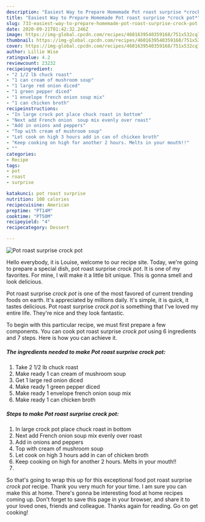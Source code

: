 ```yaml
---
description: "Easiest Way to Prepare Homemade Pot roast surprise *crock pot*"
title: "Easiest Way to Prepare Homemade Pot roast surprise *crock pot*"
slug: 733-easiest-way-to-prepare-homemade-pot-roast-surprise-crock-pot
date: 2020-09-21T01:42:32.246Z
image: https://img-global.cpcdn.com/recipes/4601639540359168/751x532cq70/pot-roast-surprise-crock-pot-recipe-main-photo.jpg
thumbnail: https://img-global.cpcdn.com/recipes/4601639540359168/751x532cq70/pot-roast-surprise-crock-pot-recipe-main-photo.jpg
cover: https://img-global.cpcdn.com/recipes/4601639540359168/751x532cq70/pot-roast-surprise-crock-pot-recipe-main-photo.jpg
author: Lillie Wise
ratingvalue: 4.2
reviewcount: 23232
recipeingredient:
- "2 1/2 lb chuck roast"
- "1 can cream of mushroom soup"
- "1 large red onion diced"
- "1 green pepper diced"
- "1 envelope french onion soup mix"
- "1 can chicken broth"
recipeinstructions:
- "In large crock pot place chuck roast in bottom"
- "Next add French onion  soup mix evenly over roast"
- "Add in onions and peppers"
- "Top with cream of mushroom soup"
- "Let cook on high 3 hours add in can of chicken broth"
- "Keep cooking on high for another 2 hours. Melts in your mouth!!"
- ""
categories:
- Recipe
tags:
- pot
- roast
- surprise

katakunci: pot roast surprise 
nutrition: 108 calories
recipecuisine: American
preptime: "PT14M"
cooktime: "PT50M"
recipeyield: "4"
recipecategory: Dessert

---
```



![Pot roast surprise *crock pot*](https://img-global.cpcdn.com/recipes/4601639540359168/751x532cq70/pot-roast-surprise-crock-pot-recipe-main-photo.jpg)

Hello everybody, it is Louise, welcome to our recipe site. Today, we're going to prepare a special dish, pot roast surprise *crock pot*. It is one of my favorites. For mine, I will make it a little bit unique. This is gonna smell and look delicious.

Pot roast surprise *crock pot* is one of the most favored of current trending foods on earth. It's appreciated by millions daily. It's simple, it is quick, it tastes delicious. Pot roast surprise *crock pot* is something that I've loved my entire life. They're nice and they look fantastic.




To begin with this particular recipe, we must first prepare a few components. You can cook pot roast surprise *crock pot* using 6 ingredients and 7 steps. Here is how you can achieve it.

<!--inarticleads1-->

##### The ingredients needed to make Pot roast surprise *crock pot*:

1. Take 2 1/2 lb chuck roast
1. Make ready 1 can cream of mushroom soup
1. Get 1 large red onion diced
1. Make ready 1 green pepper diced
1. Make ready 1 envelope french onion soup mix
1. Make ready 1 can chicken broth




<!--inarticleads2-->

##### Steps to make Pot roast surprise *crock pot*:

1. In large crock pot place chuck roast in bottom
1. Next add French onion  soup mix evenly over roast
1. Add in onions and peppers
1. Top with cream of mushroom soup
1. Let cook on high 3 hours add in can of chicken broth
1. Keep cooking on high for another 2 hours. Melts in your mouth!!
1. 




So that's going to wrap this up for this exceptional food pot roast surprise *crock pot* recipe. Thank you very much for your time. I am sure you can make this at home. There's gonna be interesting food at home recipes coming up. Don't forget to save this page in your browser, and share it to your loved ones, friends and colleague. Thanks again for reading. Go on get cooking!
